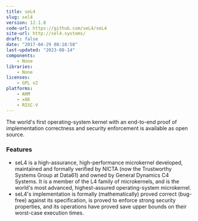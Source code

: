 ```yaml
---
title: seL4
slug: sel4
version: 12.1.0
code-url: https://github.com/seL4/seL4
site-url: http://sel4.systems/
draft: false
date: "2017-04-29 08:18:58"
last-updated: "2023-08-14"
components:
    - None
libraries:
    - None
licenses:
    - GPL v2
platforms:
    - ARM
    - x86
    - RISC-V
---
```

The world's first operating-system kernel with an end-to-end proof of implementation correctness and security enforcement is available as open source.

<!--more-->

### Features
- seL4 is a high-assurance, high-performance microkernel developed, maintained and formally verified by NICTA (now the Trustworthy Systems Group at Data61) and owned by General Dynamics C4 Systems. It is a member of the L4 family of microkernels, and is the world's most advanced, highest-assured operating-system microkernel.
- seL4's implementation is formally (mathematically) proved correct (bug-free) against its specification, is proved to enforce strong security properties, and its operations have proved save upper bounds on their worst-case execution times.


